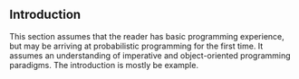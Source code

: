 ## Introduction

This section assumes that the reader has basic programming experience, but may be arriving at probabilistic programming for the first time. It assumes an understanding of imperative and object-oriented programming paradigms. The introduction is mostly be example.
